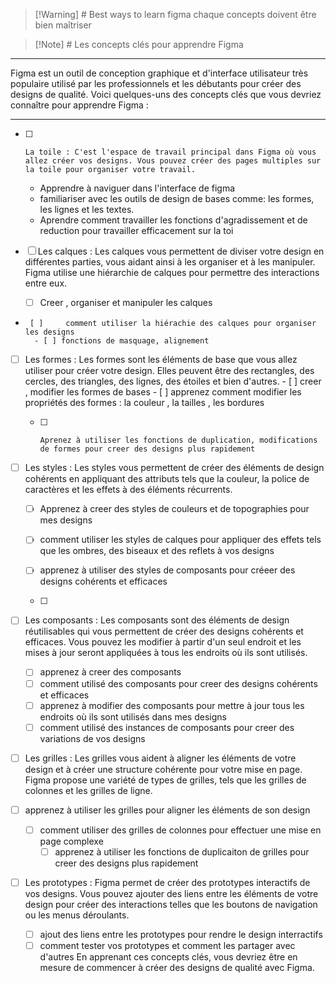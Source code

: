 >[!Warning] # Best ways to learn figma 
>	chaque concepts doivent être bien maîtriser

> [!Note] # Les concepts clés pour apprendre Figma
---
Figma est un outil de conception graphique et d'interface utilisateur très populaire utilisé par les professionnels et les débutants pour créer des designs de qualité. Voici quelques-uns des concepts clés que vous devriez connaître pour apprendre Figma :


---


  -  [ ]     La toile : C'est l'espace de travail principal dans Figma où vous allez créer vos designs. Vous pouvez créer des pages multiples sur la toile pour organiser votre travail.
	- Apprendre à naviguer dans l'interface de figma 
	- familiariser avec les outils de design de bases comme: les formes, les lignes et les textes.
	- Aprendre comment travailler les fonctions d'agradissement et de reduction pour travailler efficacement sur la toi



-  [ ]  Les calques : Les calques vous permettent de diviser votre design en différentes parties, vous aidant ainsi à les organiser et à les manipuler. Figma utilise une hiérarchie de calques pour permettre des interactions entre eux.
	- [ ] Creer , organiser et manipuler les calques 
-      [ ]     comment utiliser la hiérachie des calques pour organiser les designs 
        - [ ] fonctions de masquage, alignement
	
- [ ]    Les formes : Les formes sont les éléments de base que vous allez utiliser pour créer votre design. Elles peuvent être des rectangles, des cercles, des triangles, des lignes, des étoiles et bien d'autres.
	- [ ] creer , modifier les formes de bases 
	- [ ] apprenez comment modifier les propriétés des formes : la couleur , la tailles , les bordures 
       - [ ]     Aprenez à utiliser les fonctions de duplication, modifications de formes pour creer des designs plus rapidement 
	

-   [ ] Les styles : Les styles vous permettent de créer des éléments de design cohérents en appliquant des attributs tels que la couleur, la police de caractères et les effets à des éléments récurrents.
	- [ ] Apprenez à creer des styles de couleurs et de topographies pour mes designs 
	- [ ] comment utiliser les styles de calques pour appliquer des effets tels que les ombres, des biseaux et des reflets à vos designs
	- [ ] apprenez à utiliser des styles de composants pour créeer des designs cohérents et efficaces
	
	- [ ]  
- [ ]   Les composants : Les composants sont des éléments de design réutilisables qui vous permettent de créer des designs cohérents et efficaces. Vous pouvez les modifier à partir d'un seul endroit et les mises à jour seront appliquées à tous les endroits où ils sont utilisés.
	- [ ] apprenez à creer des composants 
	- [ ] comment utilisé des composants pour creer des designs cohérents et efficaces
	- [ ] apprenez à modifier des composants pour mettre à jour tous les endroits où ils sont utilisés dans mes designs 
	- [ ] comment utilisé des instances de composants pour creer des variations de vos designs
	
- [ ]  Les grilles : Les grilles vous aident à aligner les éléments de votre design et à créer une structure cohérente pour votre mise en page. Figma propose une variété de types de grilles, tels que les grilles de colonnes et les grilles de ligne.

- [ ] apprenez à utiliser les grilles pour aligner les éléments de son design 
	- [ ]  comment utiliser des grilles de colonnes pour effectuer une mise en page complexe 
       - [ ] apprenez à utiliser les fonctions de duplicaiton de grilles pour creer des designs plus rapidement 

- [ ]   Les prototypes : Figma permet de créer des prototypes interactifs de vos designs. Vous pouvez ajouter des liens entre les éléments de votre design pour créer des interactions telles que les boutons de navigation ou les menus déroulants.
	- [ ] ajout des liens entre les prototypes pour rendre le design interractifs 
	- [ ] comment tester vos prototypes et comment les partager avec d'autres 
En apprenant ces concepts clés, vous devriez être en mesure de commencer à créer des designs de qualité avec Figma.